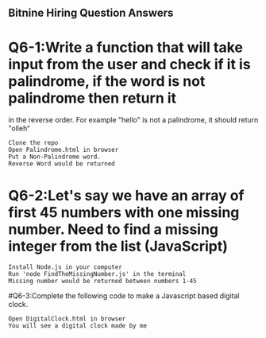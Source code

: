 ## Bitnine Hiring Question Answers

# Q6-1:Write a function that will take input from the user and check if it is palindrome, if the word is not palindrome then return it
in the reverse order. For example "hello" is not a palindrome, it should return "olleh“

```
Clone the repo
Open Palindrome.html in browser
Put a Non-Palindrome word.
Reverse Word would be returned
```

# Q6-2:Let's say we have an array of first 45 numbers with one missing number. Need to find a missing integer from the list (JavaScript)
```
Install Node.js in your computer 
Run 'node FindTheMissingNumber.js' in the terminal
Missing number would be returned between numbers 1-45
```

#Q6-3:Complete the following code to make a Javascript based digital clock.
```
Open DigitalClock.html in browser
You will see a digital clock made by me
```
